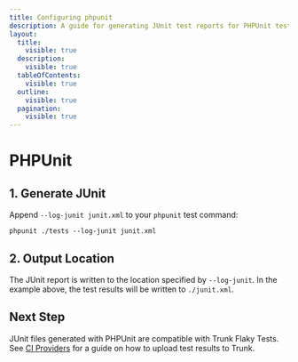 ```yaml
---
title: Configuring phpunit
description: A guide for generating JUnit test reports for PHPUnit tests
layout:
  title:
    visible: true
  description:
    visible: true
  tableOfContents:
    visible: true
  outline:
    visible: true
  pagination:
    visible: true
---
```


# PHPUnit

## 1. Generate JUnit

Append `--log-junit junit.xml` to your `phpunit` test command:

```undefined
phpunit ./tests --log-junit junit.xml
```

## 2. Output Location

The JUnit report is written to the location specified by `--log-junit`. In the example above, the test results will be written to `./junit.xml`.

## Next Step

JUnit files generated with PHPUnit are compatible with Trunk Flaky Tests. See [CI Providers](../ci-providers/) for a guide on how to upload test results to Trunk.
